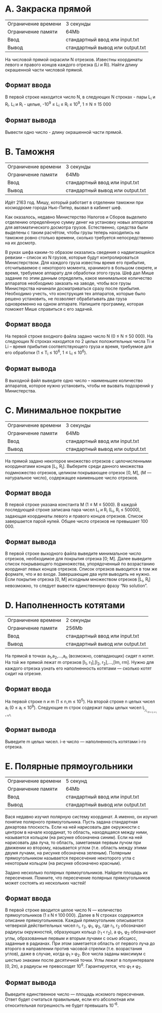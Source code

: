 # A. Закраска прямой
|  |  |
|--|--|
|Ограничение времени|3 секунды|
|Ограничение памяти|64Mb|
|Ввод|стандартный ввод или input.txt|
|Вывод|стандартный вывод или output.txt|

На числовой прямой окрасили N отрезков. Известны координаты левого и правого концов каждого отрезка (Li и Ri). Найти длину окрашенной части числовой прямой.

## Формат ввода
В первой строке находится число N, в следующих N строках - пары L<sub>i</sub> и R<sub>i</sub>. L<sub>i</sub> и R<sub>i</sub> - целые, -10<sup>9</sup> ≤ L<sub>i</sub> ≤ R<sub>i</sub> ≤ 10<sup>9</sup>, 1 ≤ N ≤ 15 000
## Формат вывода
Вывести одно число - длину окрашенной части прямой.


# B. Таможня
|  |  |
|--|--|
|Ограничение времени|3 секунды|
|Ограничение памяти|64Mb|
|Ввод|стандартный ввод или input.txt|
|Вывод|стандартный вывод или output.txt|

Идёт 2163 год. Мишу, который работает в отделении таможни при космодроме города Нью-Питер, вызвал в кабинет шеф.

Как оказалось, недавно Министерство Налогов и Сборов выделило отделению определённую сумму денег на установку новых аппаратов для автоматического досмотра грузов. Естественно, средства были выделены с таким расчётом, чтобы грузы теперь находились на таможне ровно столько времени, сколько требуется непосредственно на их досмотр.

В руках шефа каким-то образом оказались сведения о надвигающейся ревизии – список из N грузов, которые будут контролироваться Министерством. Для каждого груза известны время его прибытия, отсчитываемое с некоторого момента, хранимого в большом секрете, и время, требуемое аппарату для обработки этого груза. Шеф дал Мише задание по этим данным определить, какое минимальное количество аппаратов необходимо заказать на заводе, чтобы все грузы Министерства начинали досматриваться сразу после прибытия. Необходимо учесть, что конструкция тех аппаратов, которые было решено установить, не позволяет обрабатывать два груза одновременно на одном аппарате. Напишите программу, которая поможет Мише справиться с его задачей.

## Формат ввода
На первой строке входного файла задано число N (0 ≤ N ≤ 50 000). На следующих N строках находится по 2 целых положительных числа Ti и Li – время прибытия соответствующего груза и время, требуемое для его обработки (1 ≤ T<sub>i</sub> ≤ 10<sup>6</sup>, 1 ≤ L<sub>i</sub> ≤ 10<sup>6</sup>).

## Формат вывода
В выходной файл выведите одно число – наименьшее количество аппаратов, которое нужно установить, чтобы не вызвать подозрений у Министерства.


# C. Минимальное покрытие
|  |  |
|--|--|
|Ограничение времени|3 секунды|
|Ограничение памяти|64Mb|
|Ввод|стандартный ввод или input.txt|
|Вывод|стандартный вывод или output.txt|

На прямой задано некоторое множество отрезков с целочисленными координатами концов [L<sub>i</sub>, R<sub>i</sub>]. Выберите среди данного множества подмножество отрезков, целиком покрывающее отрезок [0, M], (M — натуральное число), содержащее наименьшее число отрезков.

## Формат ввода
В первой строке указана константа M (1 ≤ M ≤ 5000). В каждой последующей строке записана пара чисел L<sub>i</sub> и R<sub>i</sub> (L<sub>i</sub>, R<sub>i</sub> ≤ 50000), задающая координаты левого и правого концов отрезков. Список завершается парой нулей. Общее число отрезков не превышает 100 000.
## Формат вывода
В первой строке выходного файла выведите минимальное число отрезков, необходимое для покрытия отрезка [0; M]. Далее выведите список покрывающего подмножества, упорядоченный по возрастанию координат левых концов отрезков. Список отрезков выводится в том же формате, что и во входe. Завершающие два нуля выводить не нужно. Если покрытие отрезка [0, M] исходным множеством отрезков [L<sub>i</sub>, R<sub>i</sub>] невозможно, то следует вывести единственную фразу “No solution”. 


# D. Наполненность котятами
|  |  |
|--|--|
|Ограничение времени|2 секунды|
|Ограничение памяти|256Mb|
|Ввод|стандартный ввод или input.txt|
|Вывод|стандартный вывод или output.txt|

На прямой в точках a<sub>1</sub>,a<sub>2</sub>,…,a<sub>n</sub> (возможно, совпадающих) сидят n котят. На той же прямой лежат m отрезков [l<sub>1</sub>, r<sub>1</sub>],[l<sub>2</sub>, r<sub>2</sub>],…,[lm, rm]. Нужно для каждого отрезка узнать его наполненность котятами — сколько котят сидит на отрезке.
## Формат ввода
На первой строке n и m (1 ≤ n,m ≤ 10<sup>5</sup>). На второй строке n целых чисел a<sub>i</sub> (0 ≤ a<sub>i</sub> ≤ 10<sup>9</sup>). Следующие m строк содержат пары целых чисел l<sub>i<sub>,r<sub>i<sub> (0 ≤ l<sub>i</sub> ≤ r<sub>i</sub> ≤ 10<sup>9</sup>).
## Формат вывода
Выведите m целых чисел. i-е число — наполненность котятами i-го отрезка.


# E. Полярные прямоугольники
|  |  |
|--|--|
|Ограничение времени|5 секунд|
|Ограничение памяти|64Mb|
|Ввод|стандартный ввод или input.txt|
|Вывод|стандартный вывод или output.txt|

Вася недавно изучил полярную систему координат. А именно, он изучил понятие полярного прямоугольника. Пусть задана стандартная декартова плоскость. Если на ней нарисовать две окружности с центром в начале координат, то область, находящаяся между ними, называется кольцом (на рисунке обозначена синим). Если на ней нарисовать два луча, то область, заметаемая первым лучом при движении ко второму, называется углом (т.е. область между этими двумя лучами, на рисунке обозначена зеленым). Полярным прямоугольником называется пересечение некоторого угла с некоторым кольцом (на рисунке обозначено красным).

Задано несколько полярных прямоугольников. Найдите площадь их пересечения. Помните, что пересечение полярных прямоугольников может состоять из нескольких частей!

## Формат ввода
В первой строке вводится целое число N — количество прямоугольников (1 ≤ N ≤ 100 000). Далее в N строках содержится описание прямоугольников. Каждый прямоугольник описывается четверкой действительных чисел r<sub>1</sub>, r<sub>2</sub>, φ<sub>1</sub>, φ<sub>2</sub>, где r<sub>1</sub>, r<sub>2</sub> обозначают радиусы окружностей, образующих кольцо (r<sub>1</sub> < r<sub>2</sub>), а φ<sub>1</sub>, φ<sub>2</sub> обозначают углы, образованные первым и вторым лучами с осью абсцисс, заданные в радианах. При этом заметается область от первого луча до второго в направлении против часовой стрелки (т.е. возрастания углов), даже в случае, когда φ<sub>1</sub> > φ<sub>2</sub>. Все числа заданы максимум с шестью знаками после десятичной точки. Углы лежат в полуинтервале [0, 2π), а радиусы не превосходят 10<sup>6</sup>. Гарантируется, что φ<sub>1</sub> ≠ φ<sub>2</sub>.
## Формат вывода
Выведите единственное число — площадь искомого пересечения. Ответ будет считаться правильным, если его абсолютная или относительная погрешность не будет превышать 10<sup>-6</sup>. 